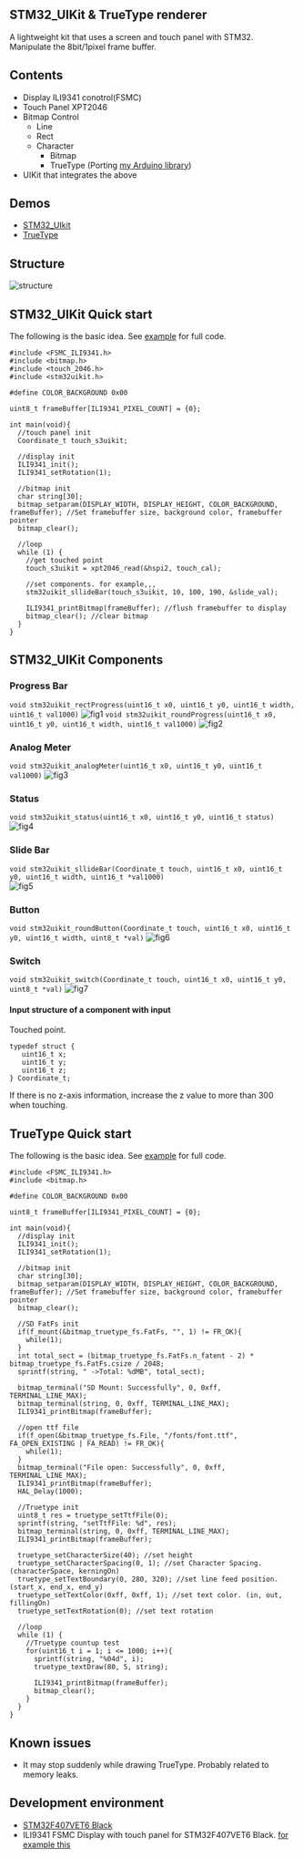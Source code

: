 ## STM32_UIKit & TrueType renderer  
A lightweight kit that uses a screen and touch panel with STM32.  
Manipulate the 8bit/1pixel frame buffer.  

## Contents
- Display ILI9341 conotrol(FSMC)
- Touch Panel XPT2046
- Bitmap Control
  - Line
  - Rect
  - Character
    - Bitmap
    - TrueType (Porting [my Arduino library](https://github.com/k-omura/truetype_Arduino))
- UIKit that integrates the above

## Demos
- [STM32_UIkit](https://youtu.be/HiLC_AcfrQw)  
- [TrueType](https://youtu.be/KPYnb5hfLiA)  

## Structure  
![structure](https://user-images.githubusercontent.com/26690530/149136722-b78f821b-959c-45d4-a238-acdd53963ac4.png)

## STM32_UIKit Quick start  
The following is the basic idea. See [example](https://github.com/k-omura/STM32_UIKit/tree/main/examples/STM32F407VET6/STM32_UIkit) for full code.  
```
#include <FSMC_ILI9341.h>
#include <bitmap.h>
#include <touch_2046.h>
#include <stm32uikit.h>

#define COLOR_BACKGROUND 0x00

uint8_t frameBuffer[ILI9341_PIXEL_COUNT] = {0};

int main(void){
  //touch panel init
  Coordinate_t touch_s3uikit;

  //display init
  ILI9341_init();
  ILI9341_setRotation(1);

  //bitmap init
  char string[30];
  bitmap_setparam(DISPLAY_WIDTH, DISPLAY_HEIGHT, COLOR_BACKGROUND, frameBuffer); //Set framebuffer size, background color, framebuffer pointer
  bitmap_clear();

  //loop
  while (1) {
    //get touched point
    touch_s3uikit = xpt2046_read(&hspi2, touch_cal);

    //set components. for example,,,
    stm32uikit_sllideBar(touch_s3uikit, 10, 100, 190, &slide_val);

    ILI9341_printBitmap(frameBuffer); //flush framebuffer to display
    bitmap_clear(); //clear bitmap
  }
}
```

## STM32_UIKit Components  
### Progress Bar   
`void stm32uikit_rectProgress(uint16_t x0, uint16_t y0, uint16_t width, uint16_t val1000)`
![fig1](https://user-images.githubusercontent.com/26690530/149614485-237fb8c0-1da2-45e5-992d-009d128f96f8.png)
`void stm32uikit_roundProgress(uint16_t x0, uint16_t y0, uint16_t width, uint16_t val1000)`
![fig2](https://user-images.githubusercontent.com/26690530/149614486-467eb09d-780e-4531-b1a0-9d49c0ea4398.png)

### Analog Meter  
`void stm32uikit_analogMeter(uint16_t x0, uint16_t y0, uint16_t val1000)`
![fig3](https://user-images.githubusercontent.com/26690530/149614503-be96e9c1-db25-4a47-80f4-dc3c8686e9a5.png)

### Status  
`void stm32uikit_status(uint16_t x0, uint16_t y0, uint16_t status)`
![fig4](https://user-images.githubusercontent.com/26690530/149614531-82f94cef-75b9-4a07-99c2-e5914dd12fd0.png)

### Slide Bar  
`void stm32uikit_sllideBar(Coordinate_t touch, uint16_t x0, uint16_t y0, uint16_t width, uint16_t *val1000)`  
![fig5](https://user-images.githubusercontent.com/26690530/149614569-66519ddd-27da-4bae-a5ca-64e6a31ea8ed.png)

### Button  
`void stm32uikit_roundButton(Coordinate_t touch, uint16_t x0, uint16_t y0, uint16_t width, uint8_t *val)`
![fig6](https://user-images.githubusercontent.com/26690530/149648569-fff986e2-02de-40b8-8fa9-3389936388a4.png)

### Switch  
`void stm32uikit_switch(Coordinate_t touch, uint16_t x0, uint16_t y0, uint8_t *val)`
![fig7](https://user-images.githubusercontent.com/26690530/149614646-81487eb7-7633-4655-8701-57bb8466bde8.png)

#### Input structure of a component with input  
Touched point.  
```
typedef struct {
   uint16_t x;
   uint16_t y;
   uint16_t z;
} Coordinate_t;
```
If there is no z-axis information, increase the z value to more than 300 when touching.  

## TrueType Quick start  
The following is the basic idea. See [example](https://github.com/k-omura/STM32_UIKit/tree/main/examples/STM32F407VET6/truetype) for full code.  
```
#include <FSMC_ILI9341.h>
#include <bitmap.h>

#define COLOR_BACKGROUND 0x00

uint8_t frameBuffer[ILI9341_PIXEL_COUNT] = {0};

int main(void){
  //display init
  ILI9341_init();
  ILI9341_setRotation(1);

  //bitmap init
  char string[30];
  bitmap_setparam(DISPLAY_WIDTH, DISPLAY_HEIGHT, COLOR_BACKGROUND, frameBuffer); //Set framebuffer size, background color, framebuffer pointer
  bitmap_clear();

  //SD FatFs init
  if(f_mount(&bitmap_truetype_fs.FatFs, "", 1) != FR_OK){
    while(1);
  }
  int total_sect = (bitmap_truetype_fs.FatFs.n_fatent - 2) * bitmap_truetype_fs.FatFs.csize / 2048;
  sprintf(string, " ->Total: %dMB", total_sect);

  bitmap_terminal("SD Mount: Successfully", 0, 0xff, TERMINAL_LINE_MAX);
  bitmap_terminal(string, 0, 0xff, TERMINAL_LINE_MAX);
  ILI9341_printBitmap(frameBuffer);

  //open ttf file
  if(f_open(&bitmap_truetype_fs.File, "/fonts/font.ttf", FA_OPEN_EXISTING | FA_READ) != FR_OK){
    while(1);
  }
  bitmap_terminal("File open: Successfully", 0, 0xff, TERMINAL_LINE_MAX);
  ILI9341_printBitmap(frameBuffer);
  HAL_Delay(1000);

  //Truetype init
  uint8_t res = truetype_setTtfFile(0);
  sprintf(string, "setTtfFile: %d", res);
  bitmap_terminal(string, 0, 0xff, TERMINAL_LINE_MAX);
  ILI9341_printBitmap(frameBuffer);

  truetype_setCharacterSize(40); //set height
  truetype_setCharacterSpacing(0, 1); //set Character Spacing. (characterSpace, kerningOn)
  truetype_setTextBoundary(0, 280, 320); //set line feed position. (start_x, end_x, end_y)
  truetype_setTextColor(0xff, 0xff, 1); //set text color. (in, out, fillingOn)
  truetype_setTextRotation(0); //set text rotation

  //loop
  while (1) {
    //Truetype countup test
    for(uint16_t i = 1; i <= 1000; i++){
      sprintf(string, "%04d", i);
      truetype_textDraw(80, 5, string);

      ILI9341_printBitmap(frameBuffer);
      bitmap_clear();
    }
  }
}
```

## Known issues  
- It may stop suddenly while drawing TrueType. Probably related to memory leaks.  

## Development environment
- [STM32F407VET6 Black](https://stm32-base.org/boards/STM32F407VET6-STM32-F4VE-V2.0)
- ILI9341 FSMC Display with touch panel for STM32F407VET6 Black. [for example this](https://www.ebay.com/itm/322979958874)
